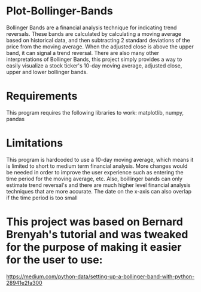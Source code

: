 # Plot-Bollinger-Bands
Bollinger Bands are a financial analysis technique for indicating trend reversals. These bands are calculated by calculating a moving average based on historical data, and then subtracting 2 standard deviations of the price from the moving average. When the adjusted close is above the upper band, it can signal a trend reversal. There are also many other interpretations of Bollinger Bands, this project simply provides a way to easily visualize a stock ticker's 10-day moving average, adjusted close, upper and lower bollinger bands.

# Requirements
This program requires the following libraries to work: matplotlib, numpy, pandas

# Limitations
This program is hardcoded to use a 10-day moving average, which means it is limited to short to medium term financial analysis. More changes would be needed in order to improve the user experience such as entering the time period for the moving average, etc. Also, boillinger bands can only estimate trend reversal's and there are much higher level financial analysis techniques that are more accurate. The date on the x-axis can also overlap if the time period is too small 

# This project was based on Bernard Brenyah's tutorial and was tweaked for the purpose of making it easier for the user to use:
https://medium.com/python-data/setting-up-a-bollinger-band-with-python-28941e2fa300
